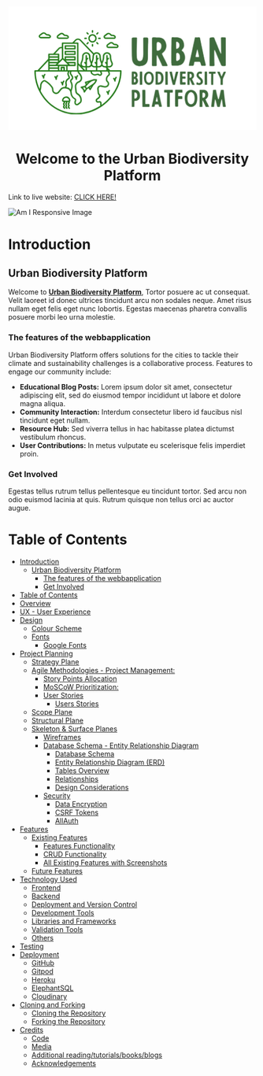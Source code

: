 <p align="center">
  <img src="static/readme-images/ubp-logo.png" alt="Urban Biodiversity Platform Logo">
</p>
<h1 align="center">Welcome to the Urban Biodiversity Platform</h1>


Link to live website: [CLICK HERE!](https://ubp-7ea7f2ca1a6d.herokuapp.com/)

![Am I Responsive Image](documentation/screenshots/responsive.JPG)

# Introduction

## Urban Biodiversity Platform

Welcome to [**Urban Biodiversity Platform**](https://ubp-7ea7f2ca1a6d.herokuapp.com/), 
Tortor posuere ac ut consequat. Velit laoreet id donec ultrices tincidunt arcu non sodales neque. Amet risus nullam eget felis eget nunc lobortis. Egestas maecenas pharetra convallis posuere morbi leo urna molestie.



### The features of the webbapplication 

Urban Biodiversity Platform offers solutions for the cities to tackle their climate and sustainability challenges is a collaborative process. 
Features to engage our community include:

- **Educational Blog Posts:** Lorem ipsum dolor sit amet, consectetur adipiscing elit, sed do eiusmod tempor incididunt ut labore et dolore magna aliqua.
- **Community Interaction:** Interdum consectetur libero id faucibus nisl tincidunt eget nullam. 
- **Resource Hub:** Sed viverra tellus in hac habitasse platea dictumst vestibulum rhoncus. 
- **User Contributions:** In metus vulputate eu scelerisque felis imperdiet proin.

### Get Involved

Egestas tellus rutrum tellus pellentesque eu tincidunt tortor. Sed arcu non odio euismod lacinia at quis. Rutrum quisque non tellus orci ac auctor augue.

# Table of Contents
- [Introduction](#introduction)
  - [Urban Biodiversity Platform](#urban-biodiversity-platform)
    - [The features of the webbapplication](#the-features-of-the-webbapplication)
    - [Get Involved](#get-involved)
- [Table of Contents](#table-of-contents)
- [Overview](#overview)
- [UX - User Experience](#ux---user-experience)
- [Design](#design)
  - [Colour Scheme](#colour-scheme)
  - [Fonts](#fonts)
    - [Google Fonts](#google-fonts)      
- [Project Planning](#project-planning)
  - [Strategy Plane](#strategy-plane)
  - [Agile Methodologies - Project Management:](#agile-methodologies---project-management)
    - [Story Points Allocation](#story-points-allocation)    
    - [MoSCoW Prioritization:](#moscow-prioritization)
    - [User Stories](#user-stories)
      - [Users Stories](#users-stories)      
  - [Scope Plane](#scope-plane)
  - [Structural Plane](#structural-plane)
  - [Skeleton \& Surface Planes](#skeleton--surface-planes)
    - [Wireframes](#wireframes)      
    - [Database Schema - Entity Relationship Diagram](#database-schema---entity-relationship-diagram)
      - [Database Schema](#database-schema)
      - [Entity Relationship Diagram (ERD)](#entity-relationship-diagram-erd)
      - [Tables Overview](#tables-overview)
      - [Relationships](#relationships)
      - [Design Considerations](#design-considerations)
    - [Security](#security)
      - [Data Encryption](#data-encryption)
      - [CSRF Tokens](#csrf-tokens)
      - [AllAuth](#allauth)
- [Features](#features)
  - [Existing Features](#existing-features)
    - [Features Functionality](#features-functionality)
    - [CRUD Functionality](#crud-functionality)
    - [All Existing Features with Screenshots](#all-existing-features-with-screenshots)      
  - [Future Features](#future-features)
- [Technology Used](#technology-used)
  - [Frontend](#frontend)
  - [Backend](#backend)
  - [Deployment and Version Control](#deployment-and-version-control)
  - [Development Tools](#development-tools)
  - [Libraries and Frameworks](#libraries-and-frameworks)
  - [Validation Tools](#validation-tools)
  - [Others](#others)
- [Testing](#testing)
- [Deployment](#deployment)
  - [GitHub](#github)
  - [Gitpod](#gitpod)
  - [Heroku](#heroku)
  - [ElephantSQL](#elephantsql)
  - [Cloudinary](#cloudinary)
- [Cloning and Forking](#cloning-and-forking)
  - [Cloning the Repository](#cloning-the-repository)
  - [Forking the Repository](#forking-the-repository)
- [Credits](#credits)
  - [Code](#code)
  - [Media](#media)
  - [Additional reading/tutorials/books/blogs](#additional-readingtutorialsbooksblogs)
  - [Acknowledgements](#acknowledgements)